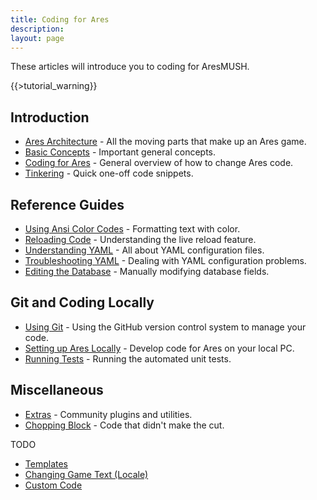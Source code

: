 ```yaml
---
title: Coding for Ares
description:
layout: page
---
```


These articles will introduce you to coding for AresMUSH.

{{>tutorial_warning}}

## Introduction

* [Ares Architecture](/tutorials/code/architecture) - All the moving parts that make up an Ares game.
* [Basic Concepts](/tutorials/code/concepts) - Important general concepts.
* [Coding for Ares](/tutorials/code/overview) - General overview of how to change Ares code.
* [Tinkering](/tutorials/code/tinker) - Quick one-off code snippets.

## Reference Guides

* [Using Ansi Color Codes](/tutorials/code/colors) - Formatting text with color.
* [Reloading Code](/tutorials/code/reload) - Understanding the live reload feature.
* [Understanding YAML](/tutorials/code/yaml) - All about YAML configuration files.
* [Troubleshooting YAML](/tutorials/code/troubleshooting-yaml) - Dealing with YAML configuration problems.
* [Editing the Database](/tutorials/code/edit-database) - Manually modifying database fields.

## Git and Coding Locally

* [Using Git](/tutorials/code/git) - Using the GitHub version control system to manage your code.
* [Setting up Ares Locally](/tutorials/code/local-setup) - Develop code for Ares on your local PC.
* [Running Tests](/tutorials/code/tests) - Running the automated unit tests.

## Miscellaneous

* [Extras](/tutorials/code/extras) - Community plugins and utilities.
* [Chopping Block](/tutorials/code/chopping-block) - Code that didn't make the cut.





TODO




* [Templates](/tutorials/code/templates)
* [Changing Game Text (Locale)](/tutorials/code/locale)
* [Custom Code](/tutorials/code/custom)
